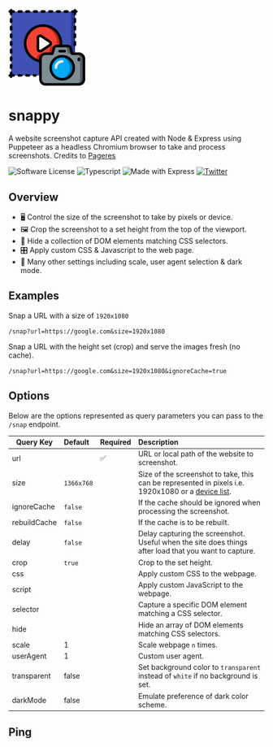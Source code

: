 <p align="left">
    <img alt="logo" src="./res/logo.svg" width="30%">
</p>

# snappy

A website screenshot capture API created with Node & Express using Puppeteer as a headless Chromium browser to take and
process screenshots. Credits to [Pageres](https://github.com/sindresorhus/pageres)

![Software License](https://img.shields.io/badge/license-MIT-brightgreen.svg?style=flat)
![Typescript](https://shields.io/badge/TypeScript-3178C6?logo=TypeScript&logoColor=FFF&style=flat)
![Made with Express](https://img.shields.io/badge/Made%20with-Express-brightgreen.svg?&style=flat)
[![Twitter](https://img.shields.io/twitter/follow/ainsleydev)](https://twitter.com/ainsleydev)

## Overview

- 🖥️ Control the size of the screenshot to take by pixels or device.
- 🖼️ Crop the screenshot to a set height from the top of the viewport.
- 🙈 Hide a collection of DOM elements matching CSS selectors.
- 🎛️ Apply custom CSS & Javascript to the web page.
- 📸 Many other settings including scale, user agent selection & dark mode.

## Examples

Snap a URL with a size of `1920x1080`

```
/snap?url=https://google.com&size=1920x1080
```


Snap a URL with the height set (crop) and serve the images fresh (no cache). 

```
/snap?url=https://google.com&size=1920x1080&ignoreCache=true
```

## Options

Below are the options represented as query parameters you can pass to the `/snap` endpoint.

| Query Key    | Default    | Required | Description                                                                                                                                                        |
|--------------|:-----------|:---------|:-------------------------------------------------------------------------------------------------------------------------------------------------------------------|
| url          |            | ✅        | URL or local path of the website to screenshot.                                                                                                                    |
| size         | `1366x768` |          | Size of the screenshot to take, this can be represented in pixels i.e. 1920x1080 or a [device list](https://github.com/kevva/viewport-list/blob/master/data.json). |
| ignoreCache  | `false`    |          | If the cache should be ignored when processing the screenshot.                                                                                                     |
| rebuildCache | `false`    |          | If the cache is to be rebuilt.                                                                                                                                     |
| delay        | `false`    |          | Delay capturing the screenshot. Useful when the site does things after load that you want to capture.                                                              |
| crop         | `true`     |          | Crop to the set height.                                                                                                                                            |
| css          |            |          | Apply custom CSS to the webpage.                                                                                                                                   |
| script       |            |          | Apply custom JavaScript to the webpage.                                                                                                                            |
| selector     |            |          | Capture a specific DOM element matching a CSS selector.                                                                                                            |
| hide         |            |          | Hide an array of DOM elements matching CSS selectors.                                                                                                              |
| scale        | 1          |          | Scale webpage `n` times.                                                                                                                                           |
| userAgent    | 1          |          | Custom user agent.                                                                                                                                                 |
| transparent  | false      |          | Set background color to `transparent` instead of `white` if no background is set.                                                                                  |
| darkMode     | false      |          | Emulate preference of dark color scheme.                                                                                                                           |


## Ping

